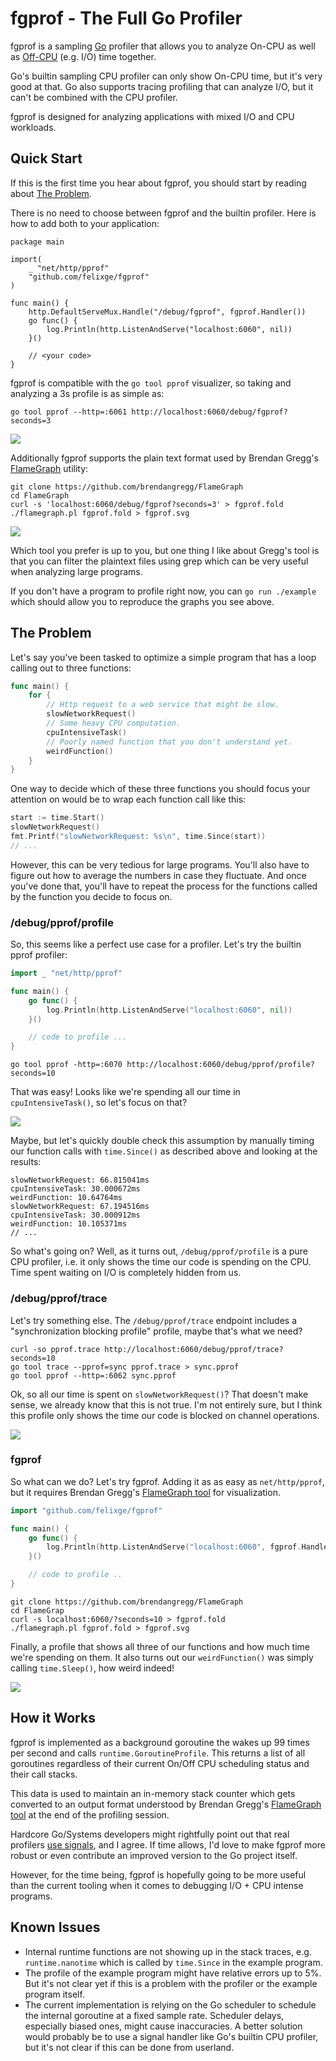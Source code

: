 # fgprof - The Full Go Profiler

fgprof is a sampling [Go](https://golang.org/) profiler that allows you to analyze On-CPU as well as [Off-CPU](http://www.brendangregg.com/offcpuanalysis.html) (e.g. I/O) time together.

Go's builtin sampling CPU profiler can only show On-CPU time, but it's very good at that. Go also supports tracing profiling that can analyze I/O, but it can't be combined with the CPU profiler.

fgprof is designed for analyzing applications with mixed I/O and CPU workloads.

## Quick Start

If this is the first time you hear about fgprof, you should start by reading
about [The Problem](#the-problem).

There is no need to choose between fgprof and the builtin profiler. Here is how to add both to your application:

```
package main

import(
	_ "net/http/pprof"
	"github.com/felixge/fgprof"
)

func main() {
	http.DefaultServeMux.Handle("/debug/fgprof", fgprof.Handler())
	go func() {
		log.Println(http.ListenAndServe("localhost:6060", nil))
	}()

	// <your code>
}
```

fgprof is compatible with the `go tool pprof` visualizer, so taking and analyzing a 3s profile is as simple as:

```
go tool pprof --http=:6061 http://localhost:6060/debug/fgprof?seconds=3
```

![](./assets/fgprof_pprof.png)

Additionally fgprof supports the plain text format used by Brendan Gregg's [FlameGraph](http://www.brendangregg.com/flamegraphs.html) utility:

```
git clone https://github.com/brendangregg/FlameGraph
cd FlameGraph
curl -s 'localhost:6060/debug/fgprof?seconds=3' > fgprof.fold
./flamegraph.pl fgprof.fold > fgprof.svg
```

![](./assets/fgprof_gregg.png)

Which tool you prefer is up to you, but one thing I like about Gregg's tool is that you can filter the plaintext files using grep which can be very useful when analyzing large programs.

If you don't have a program to profile right now, you can `go run ./example` which should allow you to reproduce the graphs you see above.

## The Problem

Let's say you've been tasked to optimize a simple program that has a loop calling out to three functions:

```go
func main() {
	for {
		// Http request to a web service that might be slow.
		slowNetworkRequest()
		// Some heavy CPU computation.
		cpuIntensiveTask()
		// Poorly named function that you don't understand yet.
		weirdFunction()
	}
}
```

One way to decide which of these three functions you should focus your attention on would be to wrap each function call like this:

```go
start := time.Start()
slowNetworkRequest()
fmt.Printf("slowNetworkRequest: %s\n", time.Since(start))
// ...
```

However, this can be very tedious for large programs. You'll also have to figure out how to average the numbers in case they fluctuate. And once you've done that, you'll have to repeat the process for the functions called by the function you decide to focus on.

### /debug/pprof/profile

So, this seems like a perfect use case for a profiler. Let's try the builtin pprof profiler:

```go
import _ "net/http/pprof"

func main() {
	go func() {
		log.Println(http.ListenAndServe("localhost:6060", nil))
	}()

	// code to profile ...
}
```

```
go tool pprof -http=:6070 http://localhost:6060/debug/pprof/profile?seconds=10
```

That was easy! Looks like we're spending all our time in `cpuIntensiveTask()`, so let's focus on that?

![](./assets/pprof_cpu.png)

Maybe, but let's quickly double check this assumption by manually timing our function calls with `time.Since()` as described above and looking at the results:

```
slowNetworkRequest: 66.815041ms
cpuIntensiveTask: 30.000672ms
weirdFunction: 10.64764ms
slowNetworkRequest: 67.194516ms
cpuIntensiveTask: 30.000912ms
weirdFunction: 10.105371ms
// ...
```

So what's going on? Well, as it turns out, `/debug/pprof/profile` is a pure CPU profiler, i.e. it only shows the time our code is spending on the CPU. Time spent waiting on I/O is completely hidden from us.

### /debug/pprof/trace

Let's try something else. The `/debug/pprof/trace` endpoint includes a "synchronization blocking profile" profile, maybe that's what we need?

```
curl -so pprof.trace http://localhost:6060/debug/pprof/trace?seconds=10
go tool trace --pprof=sync pprof.trace > sync.pprof
go tool pprof --http=:6062 sync.pprof
```

Ok, so all our time is spent on `slowNetworkRequest()`? That doesn't make sense, we already know that this is not true. I'm not entirely sure, but I think this profile only shows the time our code is blocked on channel operations.

![](./assets/pprof_trace.png)

### fgprof

So what can we do? Let's try fgprof. Adding it as as easy as `net/http/pprof`, but it requires Brendan Gregg's [FlameGraph tool](https://github.com/brendangregg/FlameGraph) for visualization.

```go
import "github.com/felixge/fgprof"

func main() {
	go func() {
		log.Println(http.ListenAndServe("localhost:6060", fgprof.Handler()))
	}()

	// code to profile ..
}
```

```
git clone https://github.com/brendangregg/FlameGraph
cd FlameGrap
curl -s localhost:6060/?seconds=10 > fgprof.fold
./flamegraph.pl fgprof.fold > fgprof.svg
```

Finally, a profile that shows all three of our functions and how much time we're spending on them. It also turns out our `weirdFunction()` was simply calling `time.Sleep()`, how weird indeed!

![](./assets/fgprof.png)

## How it Works

fgprof is implemented as a background goroutine the wakes up 99 times per second and calls `runtime.GoroutineProfile`. This returns a list of all goroutines regardless of their current On/Off CPU scheduling status and their call stacks.

This data is used to maintain an in-memory stack counter which gets converted to an output format understood by Brendan Gregg's [FlameGraph tool](https://github.com/brendangregg/FlameGraph) at the end of the profiling session.

Hardcore Go/Systems developers might rightfully point out that real profilers [use signals](https://jvns.ca/blog/2017/12/17/how-do-ruby---python-profilers-work-/), and I agree. If time allows, I'd love to make fgprof more robust or even contribute an improved version to the Go project itself.

However, for the time being, fgprof is hopefully going to be more useful than the current tooling when it comes to debugging I/O + CPU intense programs.

## Known Issues

- Internal runtime functions are not showing up in the stack traces, e.g.
  `runtime.nanotime` which is called by `time.Since` in the example program.
- The profile of the example program might have relative errors up to 5%. But
  it's not clear yet if this is a problem with the profiler or the example
  program itself.
- The current implementation is relying on the Go scheduler to schedule the
  internal goroutine at a fixed sample rate. Scheduler delays, especially
  biased ones, might cause inaccuracies. A better solution would probably be to
  use a signal handler like Go's builtin CPU profiler, but it's not clear if
  this can be done from userland.
